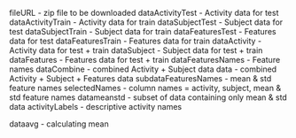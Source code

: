 fileURL - zip file to be downloaded
dataActivityTest - Activity data for test 
dataActivityTrain - Activity data for train
dataSubjectTest - Subject data for test
dataSubjectTrain - Subject data for train
dataFeaturesTest - Features data for test
dataFeaturesTrain - Features data for train
dataActivity - Activity data for test + train
dataSubject - Subject data for test + train
dataFeatures - Features data for test + train
dataFeaturesNames - Feature names
dataCombine - combined Activity + Subject data
data - combined Activity + Subject + Features data
subdataFeaturesNames - mean & std feature names
selectedNames - column names = activity, subject, mean & std feature names
datameanstd - subset of data containing only mean & std data
activityLabels - descriptive activity names

dataavg - calculating mean
